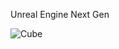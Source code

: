 Unreal Engine Next Gen

![Cube](https://lh3.googleusercontent.com/Iae_qHJ_Rt-z1lpo3diGR_GHJDwM-IBpDu2fwGcOAzJIFcQ5_iBVp0t9nspvBZvUYueH-XRULr7W49xwx-rjOO2BXAlwb-QFcK4sa3t_yD2FT6pWRo580gm-4r-dMEszLlpuB6l-ke3agmCvelvLAg0zY6S6P2-dktgUagv-ZHY8utA9nxBCK_FtOa68Rw3TVN1kS9b3ohLp2Jqtz2BF1V-9sP3UEEbOL1cCKnx31LOc7w2e-BvpBNYU3uhiIBGO-uo311Zd13dtXh8PLpT0wBD8w9qU-FJCbopQ8-1MlxaYRI-fUB1VCJnGr6iN2-RhM9yRDTDDwinrmbMsqqPi4C00Z1aOfok3gbkJHtdLWwVMjsqfFSplRFyB6MIWSWU_BEAx7daFGn-vPf2TAZWrIkvzAliYHpKF4qgJGTV9TPonDOJroc03tkZOe2n5qdHlHegegSiiBc-aiv1mqqACEJeS1J89rxZxCd5doBBSQ7rPDP5uLrX_NI1wgRU3RuItLfAOhbvmGCviBKnKoIkud_s_UogwFeyesDOc8fmW4kgoDSZvKkCbn47uODweVidT6Uqpn6En4ygQlT_eU5SPemLa-9X0KdRPZ1wFnco=s500-no)
